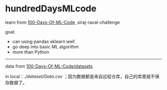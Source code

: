 # hundredDaysMLcode
learn from  [100-Days-Of-ML-Code](https://github.com/Avik-Jain/100-Days-Of-ML-Code) ,siraj-raval-challenge

goal:

- can using pandas sklearn well
- go deep into basic ML algorithm
- more than Python



---

data from [100-Days-Of-ML-Code/datasets](https://github.com/Avik-Jain/100-Days-Of-ML-Code/tree/master/datasets)

in local：*./dataset/Data.csv* ；因为数据都是来自远程仓库，自己的库里就不保存数据了。
